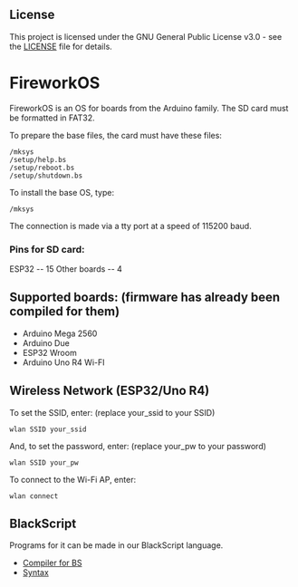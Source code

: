 ## License
This project is licensed under the GNU General Public License v3.0 - see the [LICENSE](LICENSE) file for details.

# FireworkOS
FireworkOS is an OS for boards from the Arduino family.
The SD card must be formatted in FAT32.

To prepare the base files, the card must have these files:
```
/mksys
/setup/help.bs
/setup/reboot.bs
/setup/shutdown.bs
```
To install the base OS, type:
```
/mksys
```
The connection is made via a tty port at a speed of 115200 baud.
### Pins for SD card:
ESP32 -- 15
Other boards -- 4


## Supported boards: (firmware has already been compiled for them)
* Arduino Mega 2560
* Arduino Due
* ESP32 Wroom
* Arduino Uno R4 Wi-FI

## Wireless Network (ESP32/Uno R4)
To set the SSID, enter: (replace your_ssid to your SSID)
```
wlan SSID your_ssid
```
And, to set the password, enter: (replace your_pw to your password)
```
wlan SSID your_pw
```
To connect to the Wi-Fi AP, enter:
```
wlan connect
```

## BlackScript
Programs for it can be made in our BlackScript language.
* [Compiler for BS](BSC/bsc.py)
* [Syntax](BSSyntax.md)
